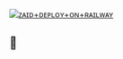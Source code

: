[![ᴢᴀɪᴅ+ᴅᴇᴘʟᴏʏ+ᴏɴ+ʀᴀɪʟᴡᴀʏ](https://railway.app/button.svg)](https://railway.app/new/template?template=https://github.com/VENOMxCRAZY7/YukkiMusicBot&envs=STRING_SESSION,BOT_TOKEN,UPSTREAM_BRANCH,OWNER_ID,UPSTREAM_REPO,API_ID,API_HASH,AUTO_LEAVING_ASSISTANT,LOG_GROUP_ID,MONGO_DB_URI,MUSIC_BOT_NAME)

















## 🚀 





























